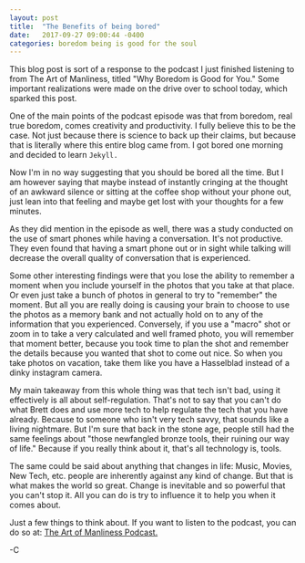 ```yaml
---
layout: post
title:  "The Benefits of being bored"
date:   2017-09-27 09:00:44 -0400
categories: boredom being is good for the soul
---
```

This blog post is sort of a response to the podcast I just finished listening to from The Art of Manliness, titled "Why Boredom is Good for You." Some important realizations were made on the drive over to school today, which sparked this post.

One of the main points of the podcast episode was that from boredom, real true boredom, comes creativity and productivity. I fully believe this to be the case. Not just because there is science to back up their claims, but because that is literally where this entire blog came from. I got bored one morning and decided to learn `Jekyll.`

Now I'm in no way suggesting that you should be bored all the time. But I am however saying that maybe instead of instantly cringing at the thought of an awkward silence or sitting at the coffee shop without your phone out, just lean into that feeling and maybe get lost with your thoughts for a few minutes.

As they did mention in the episode as well, there was a study conducted on the use of smart phones while having a conversation. It's not productive. They even found that having a smart phone out or in sight while talking will decrease the overall quality of conversation that is experienced.

Some other interesting findings were that you lose the ability to remember a moment when you include yourself in the photos that you take at that place. Or even just take a bunch of photos in general to try to "remember" the moment. But all you are really doing is causing your brain to choose to use the photos as a memory bank and not actually hold on to any of the information that you experienced. Conversely, if you use a "macro" shot or zoom in to take a very calculated and well framed photo, you will remember that moment better, because you took time to plan the shot and remember the details because you wanted that shot to come out nice. So when you take photos on vacation, take them like you have a Hasselblad instead of a dinky instagram camera.

My main takeaway from this whole thing was that tech isn't bad, using it effectively is all about self-regulation. That's not to say that you can't do what Brett does and use more tech to help regulate the tech that you have already. Because to someone who isn't very tech savvy, that sounds like a living nightmare. But I'm sure that back in the stone age, people still had the same feelings about "those newfangled bronze tools, their ruining our way of life." Because if you really think about it, that's all technology is, tools.

The same could be said about anything that changes in life: Music, Movies, New Tech, etc. people are inherently against any kind of change. But that is what makes the world so great. Change is inevitable and so powerful that you can't stop it. All you can do is try to influence it to help you when it comes about.

Just a few things to think about. If you want to listen to the podcast, you can do so at: [The Art of Manliness Podcast.][AOM-Podcast]


[AOM-Podcast]: http://www.artofmanliness.com/category/podcast/

-C
